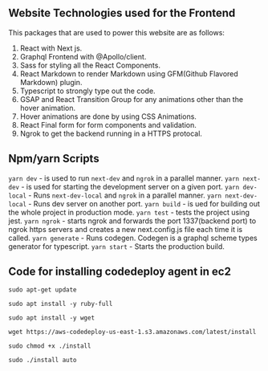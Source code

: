 ## Website Technologies used for the Frontend

This packages that are used to power this website are as follows:

1. React with Next js.
2. Graphql Frontend with @Apollo/client.
3. Sass for styling all the React Components.
4. React Markdown to render Markdown using GFM(Github Flavored Markdown) plugin.
5. Typescript to strongly type out the code.
6. GSAP and React Transition Group for any animations other than the hover animation.
7. Hover animations are done by using CSS Animations.
8. React Final form for form components and validation.
9. Ngrok to get the backend running in a HTTPS protocal.

## Npm/yarn Scripts

`yarn dev` - is used to run `next-dev` and `ngrok` in a parallel manner.
`yarn next-dev` - is used for starting the development server on a given port.
`yarn dev-local` - Runs `next-dev-local` and `ngrok` in a parallel manner.
`yarn next-dev-local` - Runs dev server on another port.
`yarn build` - is ued for building out the whole project in production mode.
`yarn test` - tests the project using jest.
`yarn ngrok` - starts ngrok and forwards the port 1337(backend port) to ngrok https servers and creates a new next.config.js file each time it is called.
`yarn generate` - Runs codegen. Codegen is a graphql scheme types generator for typescript.
`yarn start` - Starts the production build.

## Code for installing codedeploy agent in ec2

`sudo apt-get update`

`sudo apt install -y ruby-full`

`sudo apt install -y wget`

`wget https://aws-codedeploy-us-east-1.s3.amazonaws.com/latest/install`

`sudo chmod +x ./install`

`sudo ./install auto`
